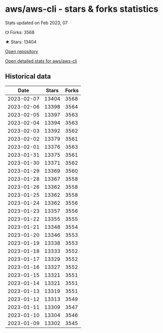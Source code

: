 # aws/aws-cli - stars & forks statistics

Stats updated on Feb 2023, 07

☋ Forks: 3568

★ Stars: 13404

[Open repository](https://github.com/aws/aws-cli)

[Open detailed stats for aws/aws-cli](https://reviewgithub.com/rep/aws/aws-cli)

## Historical data
| Date | Stars | Forks |
|------|-------|-------|
| 2023-02-07 | 13404 | 3568 | 
| 2023-02-06 | 13398 | 3564 | 
| 2023-02-05 | 13397 | 3563 | 
| 2023-02-04 | 13394 | 3563 | 
| 2023-02-03 | 13392 | 3562 | 
| 2023-02-02 | 13379 | 3561 | 
| 2023-02-01 | 13376 | 3563 | 
| 2023-01-31 | 13375 | 3561 | 
| 2023-01-30 | 13371 | 3562 | 
| 2023-01-29 | 13369 | 3560 | 
| 2023-01-28 | 13367 | 3558 | 
| 2023-01-26 | 13362 | 3558 | 
| 2023-01-25 | 13362 | 3558 | 
| 2023-01-24 | 13362 | 3556 | 
| 2023-01-23 | 13357 | 3556 | 
| 2023-01-22 | 13355 | 3555 | 
| 2023-01-21 | 13348 | 3554 | 
| 2023-01-20 | 13346 | 3553 | 
| 2023-01-19 | 13338 | 3553 | 
| 2023-01-18 | 13333 | 3552 | 
| 2023-01-17 | 13329 | 3552 | 
| 2023-01-16 | 13327 | 3552 | 
| 2023-01-15 | 13321 | 3551 | 
| 2023-01-14 | 13321 | 3551 | 
| 2023-01-13 | 13319 | 3551 | 
| 2023-01-12 | 13313 | 3549 | 
| 2023-01-11 | 13309 | 3547 | 
| 2023-01-10 | 13304 | 3546 | 
| 2023-01-09 | 13302 | 3545 | 

